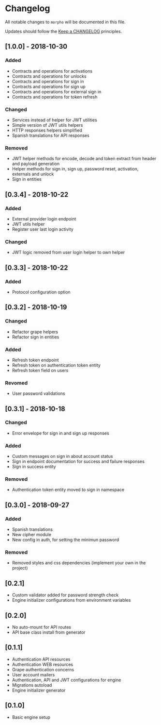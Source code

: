 # Changelog

All notable changes to `morpho` will be documented in this file.

Updates should follow the [Keep a CHANGELOG](http://keepachangelog.com/) principles.

## [1.0.0] - 2018-10-30

### Added

- Contracts and operations for activations
- Contracts and operations for unlocks
- Contracts and operations for sign in
- Contracts and operations for sign up
- Contracts and operations for external sign in
- Contracts and operations for token refresh

### Changed

- Services instead of helper for JWT utilities
- Simple version of JWT utils helpers
- HTTP responses helpers simplified
- Spanish translations for API responses

### Removed

- JWT helper methods for encode, decode and token extract from header and payload generation
- Helper methods for sign in, sign up, password reset, activation, externals and unlock
- Sign in entities

## [0.3.4] - 2018-10-22

### Added

- External provider login endpoint
- JWT utils helper
- Register user last login activity

### Changed

- JWT logic removed from user login helper to own helper

## [0.3.3] - 2018-10-22

### Added

- Protocol configuration option

## [0.3.2] - 2018-10-19

### Changed

- Refactor grape helpers
- Refactor sign in entities

### Added

- Refresh token endpoint
- Refresh token on authentication token entity
- Refresh token field on users

### Revomed

- User password validations

## [0.3.1] - 2018-10-18

### Changed

- Error envelope for sign in and sign up responses

### Added

- Custom messages on sign in about account status
- Sign in endpoint documentation for success and failure responses
- Sign in success entity

### Removed

- Authentication token entity moved to sign in namespace

## [0.3.0] - 2018-09-27

### Added

- Spanish translations
- New cipher module
- New config in auth, for setting the minimun password

### Removed

- Removed styles and css dependencies (implement your own in the project)

## [0.2.1]
- Custom validator added for password strength check
- Engine initializer configurations from environment variables

## [0.2.0]
- No auto-mount for API routes
- API base class install from generator

## [0.1.1]
- Authentication API resources
- Authentication WEB resources
- Grape authentication concerns
- User account mailers
- Authentication, API and JWT configurations for engine
- Migrations autoload
- Engine initializer generator

## [0.1.0]
- Basic engine setup
